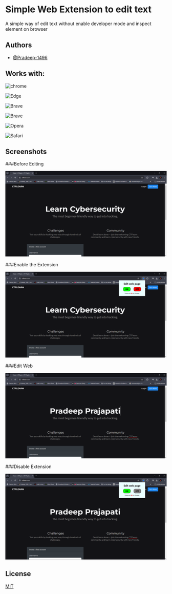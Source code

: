
# Simple Web Extension to edit text 

A simple way of edit text without enable developer mode and inspect element on browser

## Authors

- [@Pradeep-1496](https://github.com/Pradeep-1496)


## Works with:

![chrome](https://img.shields.io/badge/Google_chrome-4285F4?style=for-the-badge&logo=Google-chrome&logoColor=white)

![Edge](https://img.shields.io/badge/Microsoft_Edge-0078D7?style=for-the-badge&logo=Microsoft-edge&logoColor=white)

![Brave](https://img.shields.io/badge/Brave-FF1B2D?style=for-the-badge&logo=Brave&logoColor=white)

![Brave](https://img.shields.io/badge/Firefox_Browser-FF7139?style=for-the-badge&logo=Firefox-Browser&logoColor=white)

![Opera](https://img.shields.io/badge/Opera-FF1B2D?style=for-the-badge&logo=Opera&logoColor=white)

![Safari](https://img.shields.io/badge/Safari-FF1B2D?style=for-the-badge&logo=Safari&logoColor=whitee)

## Screenshots

###Before Editing



![Beforet](Screenshots/Before.png)

###Enable the Extension 


![On](Screenshots/WhileOn.png)


###Edit Web 


![EDit](Screenshots/Edit.png)


###Disable Extension


![Off](Screenshots/Off.png)

## License

[MIT](https://choosealicense.com/licenses/mit/)
